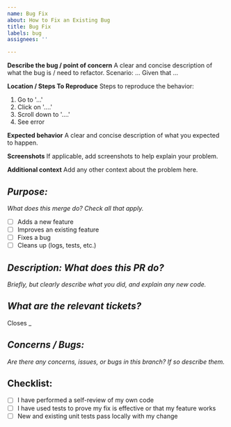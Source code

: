 ```yaml
---
name: Bug Fix
about: How to Fix an Existing Bug
title: Bug Fix
labels: bug
assignees: ''

---
```


**Describe the bug / point of concern**
A clear and concise description of what the bug is / need to refactor.
Scenario: ...
Given that ...

**Location / Steps To Reproduce**
Steps to reproduce the behavior:
1. Go to '...'
2. Click on '....'
3. Scroll down to '....'
4. See error

**Expected behavior**
A clear and concise description of what you expected to happen.

**Screenshots**
If applicable, add screenshots to help explain your problem.

**Additional context**
Add any other context about the problem here.

## *Purpose:*
*What does this merge do? Check all that apply.*
- [ ] Adds a new feature
- [ ] Improves an existing feature
- [ ] Fixes a bug
- [ ] Cleans up (logs, tests, etc.)

## *Description: What does this PR do?*
*Briefly, but clearly describe what you did, and explain any new code.*


## *What are the relevant tickets?*
Closes _


## *Concerns / Bugs:*
*Are there any concerns, issues, or bugs in this branch? If so describe them.*


## Checklist:
- [ ] I have performed a self-review of my own code
- [ ] I have used tests to prove my fix is effective or that my feature works
- [ ] New and existing unit tests pass locally with my change

